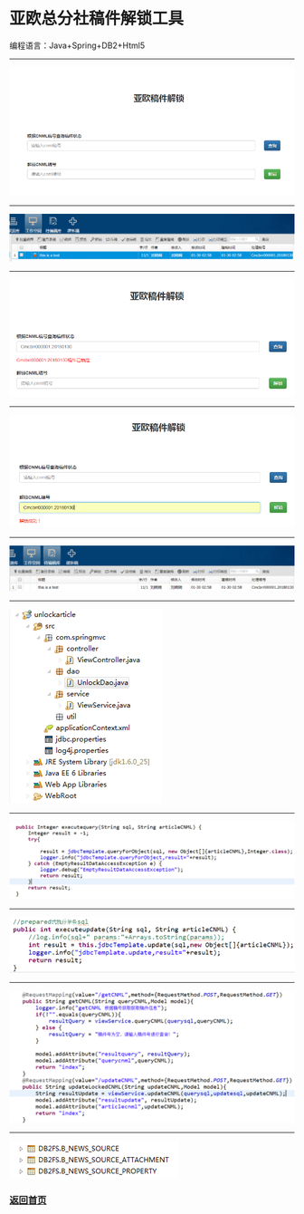 # 亚欧总分社稿件解锁工具
<p>编程语言：Java+Spring+DB2+Html5</p>

----

![](https://github.com/perixiaowan/MarkdownPhotos/blob/master/project/unlockarticle/1.PNG?raw=true)

----

![](https://github.com/perixiaowan/MarkdownPhotos/blob/master/project/unlockarticle/2.PNG?raw=true)

----

![](https://github.com/perixiaowan/MarkdownPhotos/blob/master/project/unlockarticle/2-1.PNG?raw=true)

----

![](https://github.com/perixiaowan/MarkdownPhotos/blob/master/project/unlockarticle/2-2.PNG?raw=true)

----

![](https://github.com/perixiaowan/MarkdownPhotos/blob/master/project/unlockarticle/2-3.PNG?raw=true)

----

![](https://github.com/perixiaowan/MarkdownPhotos/blob/master/project/unlockarticle/4.PNG?raw=true)

----

![](https://github.com/perixiaowan/MarkdownPhotos/blob/master/project/unlockarticle/5-1.PNG?raw=true)

----

![](https://github.com/perixiaowan/MarkdownPhotos/blob/master/project/unlockarticle/5-2.PNG?raw=true)

----

![](https://github.com/perixiaowan/MarkdownPhotos/blob/master/project/unlockarticle/6.PNG?raw=true)

----

![](https://github.com/perixiaowan/MarkdownPhotos/blob/master/project/unlockarticle/3.PNG?raw=true)

### [返回首页](http://www.liuxiaowan.com/keynote/)